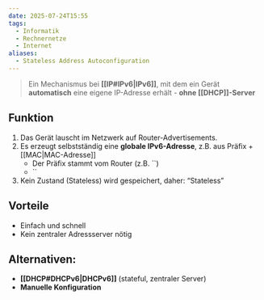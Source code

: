```yaml
---
date: 2025-07-24T15:55
tags:
  - Informatik
  - Rechnernetze
  - Internet
aliases:
  - Stateless Address Autoconfiguration
---
```

> Ein Mechanismus bei **[[IP#IPv6|IPv6]]**, mit dem ein Gerät **automatisch** eine eigene IP-Adresse erhält - **ohne [[DHCP]]-Server**

## Funktion
1. Das Gerät lauscht im Netzwerk auf Router-Advertisements.
2. Es erzeugt selbstständig eine **globale IPv6-Adresse**, z.B. aus Präfix + [[MAC|MAC-Adresse]] 
	- Der Präfix stammt vom Router (z.B. ``)
	- ``
3. Kein Zustand (Stateless) wird gespeichert, daher: “Stateless”

## Vorteile
- Einfach und schnell
- Kein zentraler Adressserver nötig

## Alternativen:
- **[[DHCP#DHCPv6|DHCPv6]]** (stateful, zentraler Server)
- **Manuelle Konfiguration**
